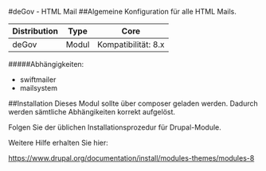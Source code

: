 #deGov - HTML Mail
##Algemeine Konfiguration für alle HTML Mails.

Distribution | Type | Core
--- | --- | ---
deGov | Modul |  Kompatibilität: 8.x

#####Abhängigkeiten:
  - swiftmailer
  - mailsystem

##Installation
Dieses Modul sollte über composer geladen werden. Dadurch werden sämtliche Abhängikeiten korrekt aufgelöst.

Folgen Sie der üblichen Installationsprozedur für Drupal-Module.

Weitere Hilfe erhalten Sie hier:

https://www.drupal.org/documentation/install/modules-themes/modules-8
